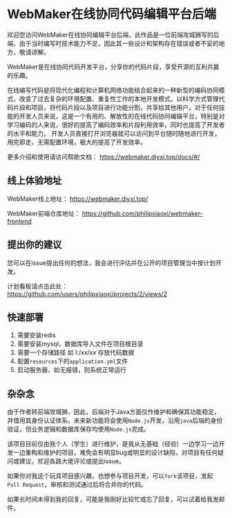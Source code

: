 # WebMaker在线协同代码编辑平台后端
欢迎您访问WebMaker在线协同编辑平台后端，此作品是一位前端攻城狮写的后端，由于当时编写时技术能力不足，因此其一些设计和架构存在错误或者不妥的地方，敬请谅解。

WebMaker是在线协同代码开发平台，分享你的代码片段，享受开源的互利共赢的乐趣。

在线编写代码是将现代化编程和计算机网络功能结合起来的一种新型的编码协同模式，改变了过去复杂的环境配置、重复性工作的本地开发模式。以科学方式管理代码片段和项目，将代码片段以及项目进行功能分割，共享给其他用户。对于任何技能的开发人员来说，这是一个有用的、解放性的在线代码协同编辑平台，特别是对学习编码的人来说，很好的提高了编码效率和片段利用效率，同时也提高了开发者的水平和能力。 开发人员直接打开浏览器就可以访问到平台随时随地进行开发，用完即走，无需配置环境，极大的提高了开发效率。

更多介绍和使用请访问帮助文档： https://webmaker.diyxi.top/docs/#/

## 线上体验地址

WebMaker线上地址： https://webmaker.diyxi.top/

WebMaker前端仓库地址： https://github.com/philipxiaoxi/webmaker-frontend

## 提出你的建议
您可以在issue提出任何的想法，我会进行评估并在公开的项目管理当中按计划开发。

计划看板请点击此处： https://github.com/users/philipxiaoxi/projects/2/views/2


## 快速部署
1. 需要安装redis
2. 需要安装mysql，数据库导入文件在项目根目录
3. 需要一个存储路径 如 I:/xx/xx 存放代码数据
4. 配置`resources`下的`application.yml`文件
5. 启动服务器，如无报错，则系统正常运行

## 杂杂念

由于作者转前端攻城狮，因此，后端对于Java方面仅作维护和确保其功能稳定，并借用其身份认证体系。未来新功能将会使用`Node.js`开发，沿用`java`后端的身份验证，但业务逻辑和数据库保存均使用`Node.js`完成。


该项目目前仅由我个人（学生）进行维护，是我从无基础（经验）一边学习一边开发一边重构和维护的项目，难免会有明显bug或明显的设计缺陷，对项目有任何疑问或建议，欢迎各路大佬评论或提出issue。

如果你对我这个玩具项目感兴趣，也想参与项目开发，可以`fork`该项目，发起`Pull Request`，审核和测试通过后将合并你的代码。

如果长时间未得到我的回复，可能是我刚好比较忙或忘了回复，可以试着给我发邮件。
